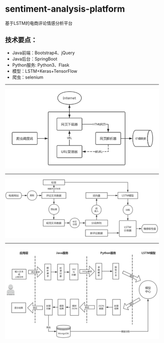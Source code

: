 # sentiment-analysis-platform
基于LSTM的电商评论情感分析平台

## 技术要点：
 + Java前端：Bootstrap4、jQuery
 + Java后台：SpringBoot
 + Python服务: Python3、Flask
 + 模型：LSTM+Keras+TensorFlow
 + 爬虫：selenium 
---

![](sentiment_proj/img/crawler.png "图1. 爬虫框架")

---

![](sentiment_proj/img/structure.png "图2. 系统核心处理流程")

---

![](sentiment_proj/img/system.png "图3. 系统架构")
